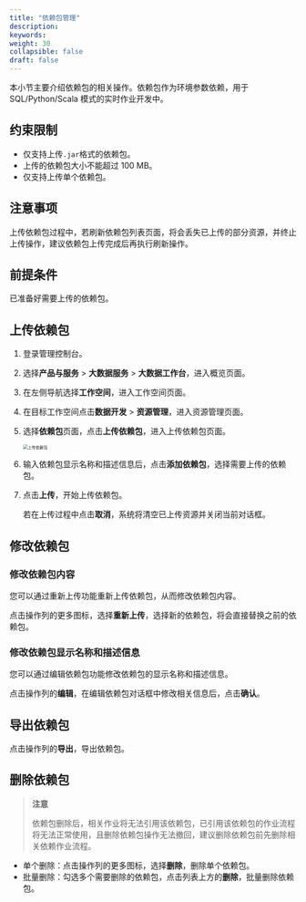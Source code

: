 ```yaml
---
title: "依赖包管理"
description:  
keywords: 
weight: 30
collapsible: false
draft: false
---
```


本小节主要介绍依赖包的相关操作。依赖包作为环境参数依赖，用于 SQL/Python/Scala 模式的实时作业开发中。

## 约束限制

- 仅支持上传`.jar`格式的依赖包。
- 上传的依赖包大小不能超过 100 MB。
- 仅支持上传单个依赖包。

## 注意事项

上传依赖包过程中，若刷新依赖包列表页面，将会丢失已上传的部分资源，并终止上传操作，建议依赖包上传完成后再执行刷新操作。

## 前提条件

已准备好需要上传的依赖包。

## 上传依赖包

1. 登录管理控制台。
2. 选择**产品与服务** > **大数据服务** > **大数据工作台**，进入概览页面。
3. 在左侧导航选择**工作空间**，进入工作空间页面。
4. 在目标工作空间点击**数据开发** > **资源管理**，进入资源管理页面。
5. 选择**依赖包**页面，点击**上传依赖包**，进入上传依赖包页面。
   
   <img src="/bigdata/databench/_images/upload_dependent.png" alt="上传依赖包" style="zoom:50%;" />

6. 输入依赖包显示名称和描述信息后，点击**添加依赖包**，选择需要上传的依赖包。
7. 点击**上传**，开始上传依赖包。
   
   若在上传过程中点击**取消**，系统将清空已上传资源并关闭当前对话框。

## 修改依赖包

### 修改依赖包内容

您可以通过重新上传功能重新上传依赖包，从而修改依赖包内容。

点击操作列的更多图标，选择**重新上传**，选择新的依赖包，将会直接替换之前的依赖包。

### 修改依赖包显示名称和描述信息

您可以通过编辑依赖包功能修改依赖包的显示名称和描述信息。

点击操作列的**编辑**，在编辑依赖包对话框中修改相关信息后，点击**确认**。

## 导出依赖包

点击操作列的**导出**，导出依赖包。

## 删除依赖包

> **注意**
> 
> 依赖包删除后，相关作业将无法引用该依赖包，已引用该依赖包的作业流程将无法正常使用，且删除依赖包操作无法撤回，建议删除依赖包前先删除相关依赖作业流程。

- 单个删除：点击操作列的更多图标，选择**删除**，删除单个依赖包。
- 批量删除：勾选多个需要删除的依赖包，点击列表上方的**删除**，批量删除依赖包。